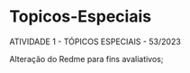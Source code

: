 # Topicos-Especiais
ATIVIDADE 1 - TÓPICOS ESPECIAIS - 53/2023

Alteração do Redme para fins avaliativos;
